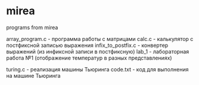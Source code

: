 # mirea
programs from mirea

array_program.c      - программа работы с матрицами
calc.c               - калькулятор с постфиксной записью выражения
infix_to_postfix.c   - конвертер выражений (из инфиксной записи в постфиксную)
lab_1                - лабораторная работа №1 (отображение температур в разных представлениях)

turing.c             - реализация машины Тьюринга
code.txt             - код для выполнения на машине Тьюринга
